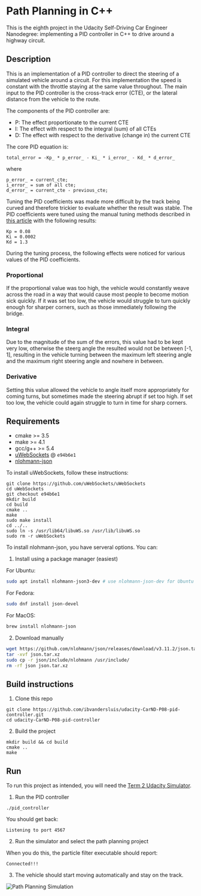 # Path Planning in C++

This is the eighth project in the Udacity Self-Driving Car Engineer Nanodegree: implementing a PID controller in C++ to drive around a highway circuit.

## Description

This is an implementation of a PID controller to direct the steering of a simulated vehicle around a circuit.
For this implementation the speed is constant with the throttle staying at the same value throughout.
The main input to the PID controller is the cross-track error (CTE), or the lateral distance from the vehicle to the route.

The components of the PID controller are:

- P: The effect proportionate to the current CTE
- I: The effect with respect to the integral (sum) of all CTEs
- D: The effect with respect to the derivative (change in) the current CTE

The core PID equation is:

```
total_error = -Kp_ * p_error_ - Ki_ * i_error_ - Kd_ * d_error_
```

where

```
p_error_ = current_cte;
i_error_ = sum of all cte;
d_error_ = current_cte - previous_cte;
```

Tuning the PID coefficients was made more difficult by the track being curved and therefore trickier to evaluate whether the result was stable.
The PID coefficients were tuned using the manual tuning methods described in [this article](https://pidexplained.com/how-to-tune-a-pid-controller/) with the following results:

```
Kp = 0.08
Ki = 0.0002
Kd = 1.3
```

During the tuning process, the following effects were noticed for various values of the PID coefficients.

### Proportional

If the proportional value was too high, the vehicle would constantly weave across the road in a way that would cause most people to become motion sick quickly.
If it was set too low, the vehicle would struggle to turn quickly enough for sharper corners, such as those immediately following the bridge.

### Integral

Due to the magnitude of the sum of the errors, this value had to be kept very low, otherwise the steerg angle the resulted would not be between [-1, 1], resulting in the vehicle turning between the maximum left steering angle and the maximum right steering angle and nowhere in between.

### Derivative

Setting this value allowed the vehicle to angle itself more appropriately for coming turns, but sometimes made the steering abrupt if set too high. If set too low, the vehicle could again struggle to turn in time for sharp corners.

## Requirements

- cmake >= 3.5
- make >= 4.1
- gcc/g++ >= 5.4
- [uWebSockets](https://github.com/uWebSockets/uWebSockets) @ `e94b6e1`
- [nlohmann-json](https://github.com/nlohmann/json)

To install uWebSockets, follow these instructions:
```
git clone https://github.com/uWebSockets/uWebSockets
cd uWebSockets
git checkout e94b6e1
mkdir build
cd build
cmake ..
make
sudo make install
cd ../..
sudo ln -s /usr/lib64/libuWS.so /usr/lib/libuWS.so
sudo rm -r uWebSockets
```

To install nlohmann-json, you have serveral options. You can:

1. Install using a package manager (easiest)

For Ubuntu:

```bash
sudo apt install nlohmann-json3-dev # use nlohmann-json-dev for Ubuntu 18.04
```

For Fedora:

```bash
sudo dnf install json-devel
```

For MacOS:
```bash
brew install nlohmann-json
```

2. Download manually

```bash
wget https://github.com/nlohmann/json/releases/download/v3.11.2/json.tar.xz
tar -xvf json.tar.xz
sudo cp -r json/include/nlohmann /usr/include/
rm -rf json json.tar.xz
```

## Build instructions

1. Clone this repo
```console
git clone https://github.com/ibvandersluis/udacity-CarND-P08-pid-controller.git
cd udacity-CarND-P08-pid-controller
```
2. Build the project
```console
mkdir build && cd build
cmake ..
make
```

## Run

To run this project as intended, you will need the [Term 2 Udacity Simulator](https://github.com/udacity/self-driving-car-sim/releases/).

1. Run the PID controller
```console
./pid_controller
```
You should get back:
```
Listening to port 4567
```
2. Run the simulator and select the path planning project

When you do this, the particle filter executable should report:
```
Connected!!!
```
3. The vehicle should start moving automatically and stay on the track.

![Path Planning Simulation](https://user-images.githubusercontent.com/14826664/218141814-cd1ba582-b6b1-4017-9418-50a1a03389e3.png)
